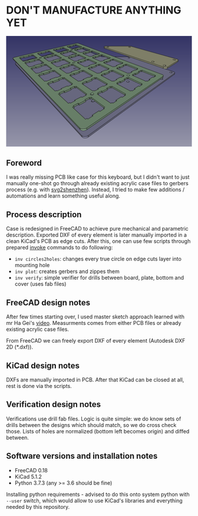 # DON'T MANUFACTURE ANYTHING YET

![PCB case](./pcb_case.png)

## Foreword

I was really missing PCB like case for this keyboard, but I didn't want to just
manually one-shot go through already existing acrylic case files to gerbers
process (e.g. with [svg2shenzhen](https://github.com/badgeek/svg2shenzhen)).
Instead, I tried to make few additions / automations and learn something useful
along.

## Process description

Case is redesigned in FreeCAD to achieve pure mechanical and parametric
description. Exported DXF of every element is later manually imported in a clean
KiCad's PCB as edge cuts. After this, one can use few scripts through prepared
[invoke](http://www.pyinvoke.org/) commands to do following:

- `inv circles2holes`: changes every true circle on edge cuts layer into
  mounting hole
- `inv plot`: creates gerbers and zippes them
- `inv verify`: simple verifier for drills between board, plate, bottom and
  cover (uses fab files)

## FreeCAD design notes

After few times starting over, I used master sketch approach learned with mr Ha
Gei's [video](https://www.youtube.com/watch?v=8Bmcgn2RBGI). Measurments comes
from either PCB files or already existing acrylic case files.

From FreeCAD we can freely export DXF of every element (Autodesk DXF 2D
(\*.dxf)).

## KiCad design notes

DXFs are manually imported in PCB. After that KiCad can be closed at all, rest
is done via the scripts.

## Verification design notes

Verifications use drill fab files. Logic is quite simple: we do know sets of
drills between the designs which should match, so we do cross check those. Lists
of holes are normalized (bottom left becomes origin) and diffed between.

## Software versions and installation notes

- FreeCAD 0.18
- KiCad 5.1.2
- Python 3.7.3 (any >= 3.6 should be fine)

Installing python requirements - advised to do this onto system python with
`--user` switch, which would allow to use KiCad's libraries and everything
needed by this repository.
